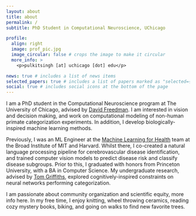 ```yaml
---
layout: about
title: about
permalink: /
subtitle: PhD Student in Computational Neuroscience, UChicago

profile:
  align: right
  image: prof_pic.jpg
  image_circular: false # crops the image to make it circular
  more_info: >
    <p>pulkitsingh [at] uchicago [dot] edu</p>

news: true # includes a list of news items
selected_papers: true # includes a list of papers marked as "selected={true}"
social: true # includes social icons at the bottom of the page
---
```


I am a PhD student in the Computational Neuroscience program at The University of Chicago, advised by [David Freedman](https://monkeylogic.uchicago.edu/). I am interested in vision and decision making, and work on computational modeling of non-human primate categorization experiments. In addition, I develop biologically-inspired machine learning methods.

Previously, I was an ML Engineer at the [Machine Learning for Health](https://www.broadinstitute.org/ml4h) team at the Broad Institute of MIT and Harvard. Whilst there, I co-created a natural language processing pipeline for cerebrovascular disease identification, and trained computer vision models to predict disease risk and classify disease subgroups. Prior to this, I graduated with honors from Princeton University, with a BA in Computer Science. My undergraduate research, advised by [Tom Griffiths](https://cocosci.princeton.edu/tom/index.php), explored cognitively-inspired constraints on neural networks performing categorization.

I am passionate about community organization and scientific equity, more info here. In my free time, I enjoy knitting, wheel throwing ceramics, reading cozy mystery books, biking, and going on walks to find new favorite trees.
